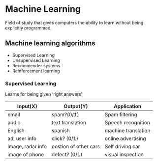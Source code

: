 # Machine Learning
  Field of study that gives computers the ability to learn without being explicitly programmed.

## Machine learning algorithms
- Supervised Learning
- Unsupervised Learning
- Recommender systems
- Reinforcement learning

### Supervised Learning
Learns for being given 'right answers'

| Input(X)      |          Output(Y)    |     Application       |
|---------------|-----------------------|-----------------------|
| email         |      spam?(0/1)       |  Spam filtering       | 
| audio         |      text translation |  Speech recognition   |
| English       |      spanish          |  machine translation  |
| ad, user info |      click? (0/1)     |  online advertising   |
| image, radar info |  postion of other cars | Self driving car |
| image of phone |     defect? (0/1)    |  visual inspection    |

